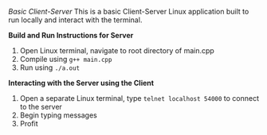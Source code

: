 *Basic Client-Server*
This is a basic Client-Server Linux application built to run locally and interact with the terminal.

**Build and Run Instructions for Server**
1. Open Linux terminal, navigate to root directory of main.cpp
2. Compile using ```g++ main.cpp```
3. Run using ```./a.out```

**Interacting with the Server using the Client**
1. Open a separate Linux terminal, type ```telnet localhost 54000``` to connect to the server
2. Begin typing messages
3. Profit
